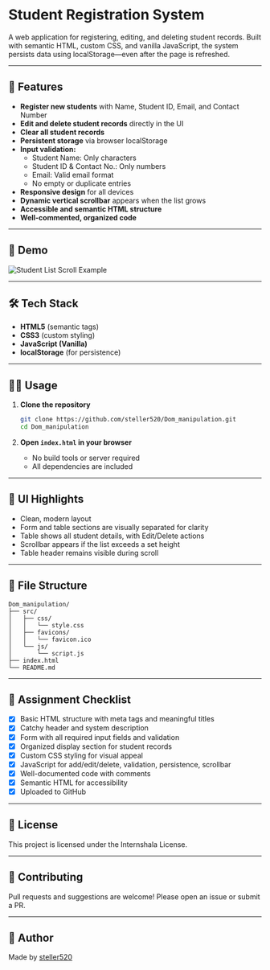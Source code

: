 # Student Registration System

A web application for registering, editing, and deleting student records. Built with semantic HTML, custom CSS, and vanilla JavaScript, the system persists data using localStorage—even after the page is refreshed.

---

## 🚀 Features

- **Register new students** with Name, Student ID, Email, and Contact Number
- **Edit and delete student records** directly in the UI
- **Clear all student records**
- **Persistent storage** via browser localStorage
- **Input validation:**
  - Student Name: Only characters
  - Student ID & Contact No.: Only numbers
  - Email: Valid email format
  - No empty or duplicate entries
- **Responsive design** for all devices
- **Dynamic vertical scrollbar** appears when the list grows
- **Accessible and semantic HTML structure**
- **Well-commented, organized code**

---

## 📸 Demo

![Student List Scroll Example](demo-screenshot.png) <!-- Replace with actual screenshot if available -->

---

## 🛠️ Tech Stack

- **HTML5** (semantic tags)
- **CSS3** (custom styling)
- **JavaScript (Vanilla)**
- **localStorage** (for persistence)

---

## 🧑‍💻 Usage

1. **Clone the repository**

    ```bash
    git clone https://github.com/steller520/Dom_manipulation.git
    cd Dom_manipulation
    ```

2. **Open `index.html` in your browser**

    - No build tools or server required
    - All dependencies are included

---

## 🎨 UI Highlights

- Clean, modern layout
- Form and table sections are visually separated for clarity
- Table shows all student details, with Edit/Delete actions
- Scrollbar appears if the list exceeds a set height
- Table header remains visible during scroll

---

## 📂 File Structure

```
Dom_manipulation/
├── src/
│   ├── css/
│   │   └── style.css
│   ├── favicons/
│   │   └── favicon.ico
│   └── js/
│       └── script.js
├── index.html
└── README.md

```

---

## 📝 Assignment Checklist

- [x] Basic HTML structure with meta tags and meaningful titles
- [x] Catchy header and system description
- [x] Form with all required input fields and validation
- [x] Organized display section for student records
- [x] Custom CSS styling for visual appeal
- [x] JavaScript for add/edit/delete, validation, persistence, scrollbar
- [x] Well-documented code with comments
- [x] Semantic HTML for accessibility
- [x] Uploaded to GitHub

---

## 📃 License

This project is licensed under the Internshala License.

---

## 🤝 Contributing

Pull requests and suggestions are welcome! Please open an issue or submit a PR.

---

## 👤 Author

Made by [steller520](https://github.com/steller520)
